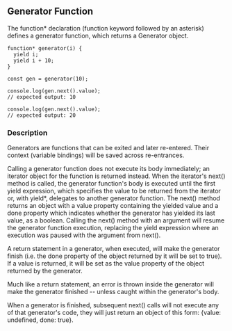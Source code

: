 ## Generator Function

The function\* declaration (function keyword followed by an asterisk) defines a generator function, which returns a Generator object.

```
function* generator(i) {
  yield i;
  yield i + 10;
}

const gen = generator(10);

console.log(gen.next().value);
// expected output: 10

console.log(gen.next().value);
// expected output: 20
```

### Description

Generators are functions that can be exited and later re-entered. Their context (variable bindings) will be saved across re-entrances.

Calling a generator function does not execute its body immediately; an iterator object for the function is returned instead. When the iterator's next() method is called, the generator function's body is executed until the first yield expression, which specifies the value to be returned from the iterator or, with yield\*, delegates to another generator function. The next() method returns an object with a value property containing the yielded value and a done property which indicates whether the generator has yielded its last value, as a boolean. Calling the next() method with an argument will resume the generator function execution, replacing the yield expression where an execution was paused with the argument from next().

A return statement in a generator, when executed, will make the generator finish (i.e. the done property of the object returned by it will be set to true). If a value is returned, it will be set as the value property of the object returned by the generator.

Much like a return statement, an error is thrown inside the generator will make the generator finished -- unless caught within the generator's body.

When a generator is finished, subsequent next() calls will not execute any of that generator's code, they will just return an object of this form: {value: undefined, done: true}.
